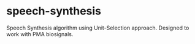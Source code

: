 # speech-synthesis
Speech Synthesis algorithm using Unit-Selection approach. Designed to work with PMA biosignals.

